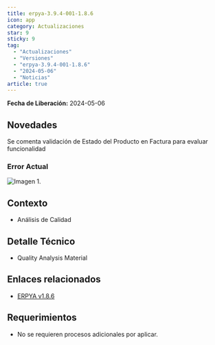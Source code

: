 ```yaml
---
title: erpya-3.9.4-001-1.8.6
icon: app
category: Actualizaciones
star: 9
sticky: 9
tag:
  - "Actualizaciones"
  - "Versiones"
  - "erpya-3.9.4-001-1.8.6"
  - "2024-05-06"
  - "Noticias"
article: true
---
```


**Fecha de Liberación:** 2024-05-06

## Novedades

Se comenta validación de Estado del Producto en Factura para evaluar funcionalidad

### Error Actual

![Imagen 1.](/assets/img/downloads/updates/resources/adempiere-patch-zk-1.8.6-img1.png)

## Contexto

- Análisis de Calidad

## Detalle Técnico

- Quality Analysis Material

## Enlaces relacionados

- [ERPYA v1.8.6](https://github.com/erpya/adempiere_patch_zk/releases/tag/1.8.6)

## Requerimientos

- No se requieren procesos adicionales por aplicar.
